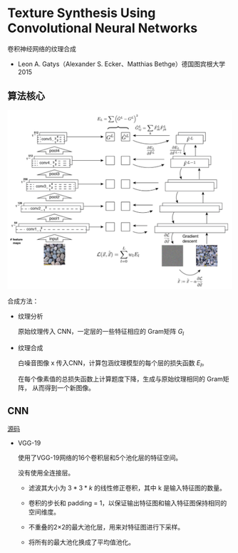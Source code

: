 # Texture Synthesis Using Convolutional Neural Networks

卷积神经网络的纹理合成

- Leon A. Gatys（Alexander S. Ecker、Matthias Bethge）德国图宾根大学 2015

## 算法核心

<img src="./imgs/core.png">


合成方法：

- 纹理分析

    原始纹理传入 CNN，一定层的一些特征相应的 Gram矩阵  $G_l$

- 纹理合成

    白噪音图像 x 传入CNN，计算包涵纹理模型的每个层的损失函数 $E_l$。

    在每个像素值的总损失函数上计算题度下降，生成与原始纹理相同的 Gram矩阵， 从而得到一个新图像。

## CNN

[源码](https://github.com/leongatys/DeepTextures)

- VGG-19

    使用了VGG-19网络的16个卷积层和5个池化层的特征空间。

    没有使用全连接层。


    - 滤波其大小为 $3*3*k$ 的线性修正卷积，其中 k 是输入特征图的数量。

    - 卷积的步长和 padding = 1，以保证输出特征图和输入特征图保持相同的空间维度。

    - 不重叠的2×2的最大池化层，用来对特征图进行下采样。

    - 将所有的最大池化换成了平均值池化。
